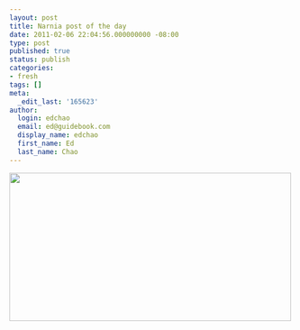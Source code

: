 ```yaml
---
layout: post
title: Narnia post of the day
date: 2011-02-06 22:04:56.000000000 -08:00
type: post
published: true
status: publish
categories:
- fresh
tags: []
meta:
  _edit_last: '165623'
author:
  login: edchao
  email: ed@guidebook.com
  display_name: edchao
  first_name: Ed
  last_name: Chao
---
```

<p><a href="http://edchao.files.wordpress.com/2011/02/narniaart3.jpeg"><img class="alignnone size-full wp-image-690" title="narniaart3" src="{{ site.baseurl }}/assets/narniaart3.jpeg" alt="" width="500" height="263" /></a></p>
